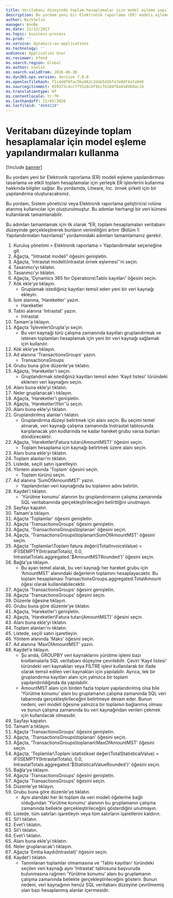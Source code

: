 ```yaml
---
title: Veritabanı düzeyinde toplam hesaplamalar için model eşleme yapılandırmaları kullanma
description: Bu yordam yeni bir Elektronik raporlama (ER) modeli eşleme yapılandırması tasarlama ve etkili toplam hesaplamalar için yerleşik ER işlevlerini kullanma hakkında bilgiler sağlar.
author: NickSelin
manager: AnnBe
ms.date: 12/12/2017
ms.topic: business-process
ms.prod: ''
ms.service: dynamics-ax-applications
ms.technology: ''
audience: Application User
ms.reviewer: kfend
ms.search.region: Global
ms.author: nselin
ms.search.validFrom: 2016-06-30
ms.dyn365.ops.version: Version 7.0.0
ms.openlocfilehash: f1c4ddf0fac5ba962c3dab545bfa7e0df4afa948
ms.sourcegitcommit: 659375c4cc7f5524cbf91cf6160f6a410960ac16
ms.translationtype: HT
ms.contentlocale: tr-TR
ms.lasthandoff: 12/05/2020
ms.locfileid: "4684128"
---
```

# <a name="use-model-mapping-configurations-for-aggregate-calculations-at-the-database-level"></a>Veritabanı düzeyinde toplam hesaplamalar için model eşleme yapılandırmaları kullanma

[!include [banner](../../includes/banner.md)]

Bu yordam yeni bir Elektronik raporlama (ER) modeli eşleme yapılandırması tasarlama ve etkili toplam hesaplamalar için yerleşik ER işlevlerini kullanma hakkında bilgiler sağlar. Bu yordamda, Litware, Inc. örnek şirketi için bir yapılandırma oluşturacaksınız. 

Bu yordam, Sistem yöneticisi veya Elektronik raporlama geliştiricisi rolüne atanmış kullanıcılar için oluşturulmuştur. Bu adımlar herhangi bir veri kümesi kullanılarak tamamlanabilir.

 Bu adımları tamamlamak için ilk olarak “ER, toplam hesaplamaları veritabanı düzeyinde gerçekleştirerek bunların verimliliğini artırır (Bölüm 1: Yapılandırmaları hazırlama)” yordamındaki adımları tamamlamanız gerekir.

1. Kuruluş yönetimi > Elektronik raporlama > Yapılandırmalar seçeneğine git.
2. Ağaçta, "Intrastat modeli" öğesini genişletin.
3. Ağaçta, 'Intrastat modeli\Intrastat örnek eşlemesi''ni seçin.
4. Tasarımcı'yı tıklatın.
5. Tasarımcı'yı tıklatın.
6. Ağaçta, 'Dynamics 365 for Operations\Tablo kayıtları' öğesini seçin.
7. Kök ekle'ye tıklayın.
    * Gruplamak istediğiniz kayıtları temsil eden yeni bir veri kaynağı ekleyin.  
8. İsim alanına, 'Hareketler' yazın.
    * Hareketler  
9. Tablo alanına 'Intrastat' yazın.
    * Intrastat  
10. Tamam'a tıklayın.
11. Ağaçta 'İşleveler\Grupla'yı seçin.
    * Bu veri kaynağı türü çalışma zamanında kayıtları gruplandırmak ve istenen toplamları hesaplamak için yeni bir veri kaynağı sağlamak için kullanılır.  
12. Kök ekle'ye tıklayın.
13. Ad alanına 'TransactionsGroups' yazın.
    * TransactionsGroups  
14. Grubu buna göre düzenle'ye tıklatın.
15. Ağaçta, 'Hareketler'i seçin.
    * Gruplandırmak istediğiniz kayıtları temsil eden 'Kayıt listesi' türündeki eklenen veri kaynağını seçin.  
16. Alanı buna ekle'yi tıklatın.
17. Neler gruplanacak'ı tıklayın.
18. Ağaçta, 'Hareketler'i genişletin.
19. Ağaçta, 'Hareketler\Yön''ü seçin.
20. Alanı buna ekle'yi tıklatın.
21. Gruplandırılmış alanlar'ı tıklatın.
    * Gruplandırma düzeyi belirtmek için alanı seçin. Bu seçimi temel alınarak, veri kaynağı çalışma zamanında Instrastat tablosunda karşılanacak yön kodlarında ne kadar hareket grubu varsa bunları döndürecektir.  
22. Ağaçta, 'Hareketler\Fatura tutarı(AmountMST)' öğesini seçin.
    * Toplam hesaplama için kaynağı belirtmek üzere alanı seçin.  
23. Alanı buna ekle'yi tıklatın.
24. Toplam alanları'nı tıklatın.
25. Listede, seçili satırı işaretleyin.
26. Yöntem alanında 'Toplam' öğesini seçin.
    * Toplam türünü seçin.  
27. Ad alanına 'SumOfAmountMST' yazın.
    * Yapılandırılan veri kaynağında bu toplamın adını belirtin.  
28. Kaydet'i tıklatın.
    * 'Yürütme konumu' alanının bu gruplandırmanın çalışma zamanında SQL veritabanında gerçekleştirileceğini belirttiğini unutmayın.  
29. Sayfayı kapatın.
30. Tamam'a tıklayın.
31. Ağaçta 'Toplamlar' öğesini genişletin.
32. Ağaçta 'TransactionsGroups' öğesini genişletin.
33. Ağaçta, 'TransactionsGroups\toplanan' öğesini seçin.
34. Ağaçta, 'TransactionsGroups\toplanan\SumOfAmountMST' öğesini seçin.
35. Ağaçta 'Toplamlar\Toplam fatura değeri(TotalInvoiceValue) = IF(ISEMPTY(IntrastatTotals), 0.0, IntrastatTotals.aggregated.'$AmountMSTRounded')' öğesini seçin.
36. Bağla'ya tıklayın.
    * Bu ayarı temel alarak, bu veri kaynağı her hareket grubu için ‘AmountMST’ alanındaki değerlerin toplamını hesaplayacaktır. Bu toplam hesaplaması TransactionsGroups.aggregated.TotalAmount öğesi olarak kullanılabilecektir.  
37. Ağaçta 'TransactionsGroups' öğesini genişletin.
38. Ağaçta 'TransactionsGroups' öğesini seçin.
39. Düzenle öğesine tıklayın.
40. Grubu buna göre düzenle'ye tıklatın.
41. Ağaçta, 'Hareketler'i genişletin.
42. Ağaçta, 'Hareketler\Fatura tutarı(AmountMST)' öğesini seçin.
43. Alanı buna ekle'yi tıklatın.
44. Toplam alanları'nı tıklatın.
45. Listede, seçili satırı işaretleyin.
46. Yöntem alanında 'Maks' öğesini seçin.
47. Ad alanına 'MaxOfAmountMST' yazın.
48. Kaydet'e tıklayın.
    * Şu anda, GROUPBY veri kaynaklarını yürütme işlemi bazı kısıtlamalarla SQL veritabanı düzeyine çevrilebilir. Çeviri ‘Kayıt listesi’ türündeki veri kaynakları veya FİLTRE işlevi kullanılarak bir ifade olarak temsil edilen veri kaynakları için yapılabilir. Ayrıca, tek bir gruplandırma kayıtları alanı için yalnızca bir toplam yapılandırıldığında da yapılabilir.  
    * AmountMST alanı için birden fazla toplam yapılandırılmış olsa bile ‘Yürütme konumu’ alanı bu gruplamanın çalışma zamanında SQL veri tabanında gerçekleştirileceğini belirtmeye devam eder. Bunun nedeni, veri modeli öğesine yalnızca bir toplamın bağlanmış olması ve bunun çalışma zamanında bu veri kaynağından verileri çekmek için kullanılacak olmasıdır.  
49. Sayfayı kapatın.
50. Tamam'a tıklayın.
51. Ağaçta 'TransactionsGroups' öğesini genişletin.
52. Ağaçta, 'TransactionsGroups\toplanan' öğesini seçin.
53. Ağaçta, 'TransactionsGroups\toplanan\MaxOfAmountMST' öğesini seçin.
54. Ağaçta, 'Toplamlar\Toplam istatistiksel değer(TotalStatisticalValue) = IF(ISEMPTY(IntrastatTotals), 0.0, IntrastatTotals.aggregated.'$StatisticalValueRounded')' öğesini seçin.
55. Bağla'ya tıklayın.
56. Ağaçta 'TransactionsGroups' öğesini genişletin.
57. Ağaçta 'TransactionsGroups' öğesini seçin.
58. Düzenle'ye tıklayın.
59. Grubu buna göre düzenle'ye tıklatın.
    * Aynı alandaki her iki toplam da veri modeli öğelerine bağlı olduğundan 'Yürütme konumu' alanının bu gruplamanın çalışma zamanında bellekte gerçekleştirileceğini gösterdiğini unutmayın.   
60. Listede, tüm satırları işaretleyin veya tüm satırların işaretlerini kaldırın.
61. Sil'i tıklatın.
62. Evet'i tıklatın.
63. Sil'i tıklatın.
64. Evet'i tıklatın.
65. Alanı buna ekle'yi tıklatın.
66. Neler gruplanacak'ı tıklayın.
67. Ağaçta 'Emtia kaydı(Intrastat)' öğesini seçin.
68. Kaydet'i tıklatın.
    * Tanımlanan toplamlar olmamasına ve 'Tablo kayıtları' türündeki seçilen veri kaynağı aynı 'Intrastat' tablosuna başvuruda bulunmasına rağmen 'Yürütme konumu' alanı bu gruplamanın çalışma zamanında bellekte gerçekleştirileceğini gösterir. Bunun nedeni, veri kaynağının henüz SQL veritabanı düzeyine çevrilmemiş olan bazı hesaplanmış alanlar içermesidir.  

